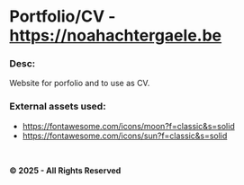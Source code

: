 # Portfolio/CV - https://noahachtergaele.be

### Desc:

Website for porfolio and to use as CV.


### External assets used:

- https://fontawesome.com/icons/moon?f=classic&s=solid
- https://fontawesome.com/icons/sun?f=classic&s=solid

&nbsp;

**&copy; 2025 - All Rights Reserved**

